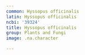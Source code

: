 ```yaml
---
common: Hyssopus officinalis
latin: Hyssopus officinalis
ncbi: '39324'
title: Hyssopus officinalis
group: Plants and Fungi
image: .na.character

---
```


